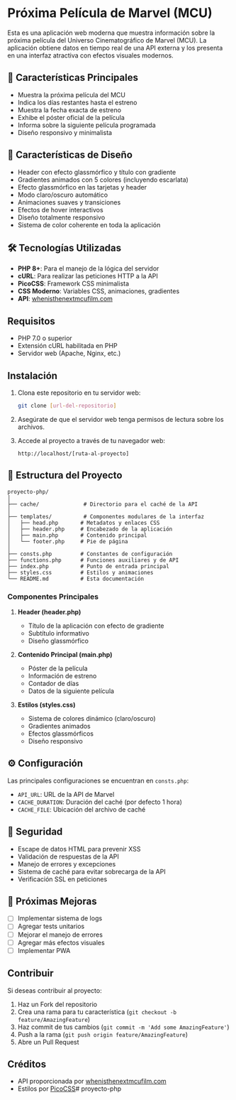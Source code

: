 # Próxima Película de Marvel (MCU)

Esta es una aplicación web moderna que muestra información sobre la próxima película del Universo Cinematográfico de Marvel (MCU). La aplicación obtiene datos en tiempo real de una API externa y los presenta en una interfaz atractiva con efectos visuales modernos.

## 🚀 Características Principales

- Muestra la próxima película del MCU
- Indica los días restantes hasta el estreno
- Muestra la fecha exacta de estreno
- Exhibe el póster oficial de la película
- Informa sobre la siguiente película programada
- Diseño responsivo y minimalista

## 🎨 Características de Diseño

- Header con efecto glassmórfico y título con gradiente
- Gradientes animados con 5 colores (incluyendo escarlata)
- Efecto glassmórfico en las tarjetas y header
- Modo claro/oscuro automático
- Animaciones suaves y transiciones
- Efectos de hover interactivos
- Diseño totalmente responsivo
- Sistema de color coherente en toda la aplicación

## 🛠 Tecnologías Utilizadas

- **PHP 8+**: Para el manejo de la lógica del servidor
- **cURL**: Para realizar las peticiones HTTP a la API
- **PicoCSS**: Framework CSS minimalista
- **CSS Moderno**: Variables CSS, animaciones, gradientes
- **API**: [whenisthenextmcufilm.com](https://whenisthenextmcufilm.com/api)

## Requisitos

- PHP 7.0 o superior
- Extensión cURL habilitada en PHP
- Servidor web (Apache, Nginx, etc.)

## Instalación

1. Clona este repositorio en tu servidor web:
   ```bash
   git clone [url-del-repositorio]
   ```

2. Asegúrate de que el servidor web tenga permisos de lectura sobre los archivos.

3. Accede al proyecto a través de tu navegador web:
   ```
   http://localhost/[ruta-al-proyecto]
   ```

## 📁 Estructura del Proyecto

```
proyecto-php/
│
├── cache/              # Directorio para el caché de la API
│
├── templates/          # Componentes modulares de la interfaz
│   ├── head.php       # Metadatos y enlaces CSS
│   ├── header.php     # Encabezado de la aplicación
│   ├── main.php       # Contenido principal
│   └── footer.php     # Pie de página
│
├── consts.php         # Constantes de configuración
├── functions.php      # Funciones auxiliares y de API
├── index.php          # Punto de entrada principal
├── styles.css         # Estilos y animaciones
└── README.md          # Esta documentación
```

### Componentes Principales

1. **Header (header.php)**
   - Título de la aplicación con efecto de gradiente
   - Subtítulo informativo
   - Diseño glassmórfico

2. **Contenido Principal (main.php)**
   - Póster de la película
   - Información de estreno
   - Contador de días
   - Datos de la siguiente película

3. **Estilos (styles.css)**
   - Sistema de colores dinámico (claro/oscuro)
   - Gradientes animados
   - Efectos glassmórficos
   - Diseño responsivo

## ⚙️ Configuración

Las principales configuraciones se encuentran en `consts.php`:

- `API_URL`: URL de la API de Marvel
- `CACHE_DURATION`: Duración del caché (por defecto 1 hora)
- `CACHE_FILE`: Ubicación del archivo de caché

## 🔐 Seguridad

- Escape de datos HTML para prevenir XSS
- Validación de respuestas de la API
- Manejo de errores y excepciones
- Sistema de caché para evitar sobrecarga de la API
- Verificación SSL en peticiones

## 🎯 Próximas Mejoras

- [ ] Implementar sistema de logs
- [ ] Agregar tests unitarios
- [ ] Mejorar el manejo de errores
- [ ] Agregar más efectos visuales
- [ ] Implementar PWA

## Contribuir

Si deseas contribuir al proyecto:

1. Haz un Fork del repositorio
2. Crea una rama para tu característica (`git checkout -b feature/AmazingFeature`)
3. Haz commit de tus cambios (`git commit -m 'Add some AmazingFeature'`)
4. Push a la rama (`git push origin feature/AmazingFeature`)
5. Abre un Pull Request

## Créditos

- API proporcionada por [whenisthenextmcufilm.com](https://whenisthenextmcufilm.com/)
- Estilos por [PicoCSS](https://picocss.com/)# proyecto-php
